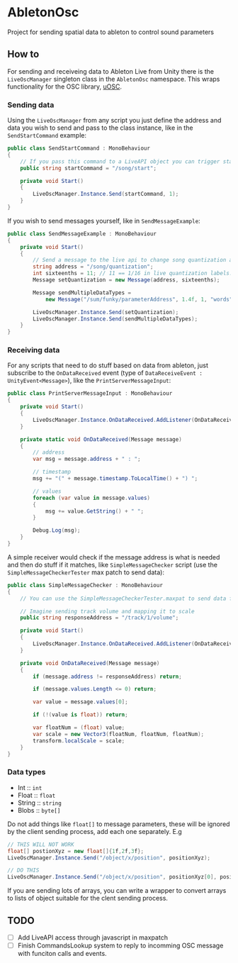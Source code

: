 # AbletonOsc
Project for sending spatial data to ableton to control sound parameters

## How to

For sending and receiveing data to Ableton Live from Unity there is the `LiveOscManager` singleton class in the `AbletonOsc` namespace. This wraps functionality for the OSC library, [uOSC](1).

### Sending data

Using the `LiveOscManager` from any script you just define the address and data you wish to send and pass to the class instance, like in the `SendStartCommand` example:

```csharp
public class SendStartCommand : MonoBehaviour
{
    // If you pass this command to a LiveAPI object you can trigger start/stop
    public string startCommand = "/song/start";

    private void Start()
    {
        LiveOscManager.Instance.Send(startCommand, 1);
    }
}
```

If you wish to send messages yourself, like in `SendMessageExample`:

```csharp
public class SendMessageExample : MonoBehaviour
{
    private void Start()
    {
        // Send a message to the live api to change song quantization at startup.
        string address = "/song/quantization";
        int sixteenths = 11; // 11 == 1/16 in live quantization labels.
        Message setQuantization = new Message(address, sixteenths);

        Message sendMultipleDataTypes =
            new Message("/sum/funky/parameterAddress", 1.4f, 1, "words", new byte[] {1, 5, 3, 7});

        LiveOscManager.Instance.Send(setQuantization);
        LiveOscManager.Instance.Send(sendMultipleDataTypes);
    }
}
```

### Receiving data

For any scripts that need to do stuff based on data from ableton, just subscribe to the `OnDataReceived` event (type of `DataReceiveEvent : UnityEvent<Message>`), like the `PrintServerMessageInput`:

```csharp
public class PrintServerMessageInput : MonoBehaviour
{
    private void Start()
    {
        LiveOscManager.Instance.OnDataReceived.AddListener(OnDataReceived);
    }

    private static void OnDataReceived(Message message)
    {
        // address
        var msg = message.address + " : ";

        // timestamp
        msg += "(" + message.timestamp.ToLocalTime() + ") ";

        // values
        foreach (var value in message.values)
        {
            msg += value.GetString() + " ";
        }

        Debug.Log(msg);
    }
}
```
A simple receiver would check if the message address is what is needed and then do stuff if it matches, like `SimpleMessageChecker` script (use the `SimpleMessageCheckerTester` max patch to send data):
```csharp
public class SimpleMessageChecker : MonoBehaviour
{
    // You can use the SimpleMessageCheckerTester.maxpat to send data for testing.

    // Imagine sending track volume and mapping it to scale
    public string responseAddress = "/track/1/volume";

    private void Start()
    {
        LiveOscManager.Instance.OnDataReceived.AddListener(OnDataReceived);
    }

    private void OnDataReceived(Message message)
    {
        if (message.address != responseAddress) return;

        if (message.values.Length <= 0) return;

        var value = message.values[0];

        if (!(value is float)) return;

        var floatNum = (float) value;
        var scale = new Vector3(floatNum, floatNum, floatNum);
        transform.localScale = scale;
    }
}
```

### Data types

+ Int :: `int`
+ Float :: `float`
+ String :: `string`
+ Blobs :: `byte[]`

Do not add things like `float[]` to message parameters, these will be ignored by the client sending process, add each one separately. E.g
```csharp
// THIS WILL NOT WORK
float[] postionXyz = new float[]{1f,2f,3f};
LiveOscManager.Instance.Send("/object/x/position", positionXyz);

// DO THIS
LiveOscManager.Instance.Send("/object/x/position", positionXyz[0], positionXyz[1], positionXyz[1]);
```



If you are sending lots of arrays, you can write a wrapper to convert arrays to lists of object suitable for the clent sending process.

## TODO

+ [ ] Add LiveAPI access through javascript in maxpatch
+ [ ] Finish CommandsLookup system to reply to incomming OSC message with funciton calls and events.

[1]:https://github.com/hecomi/uOSC